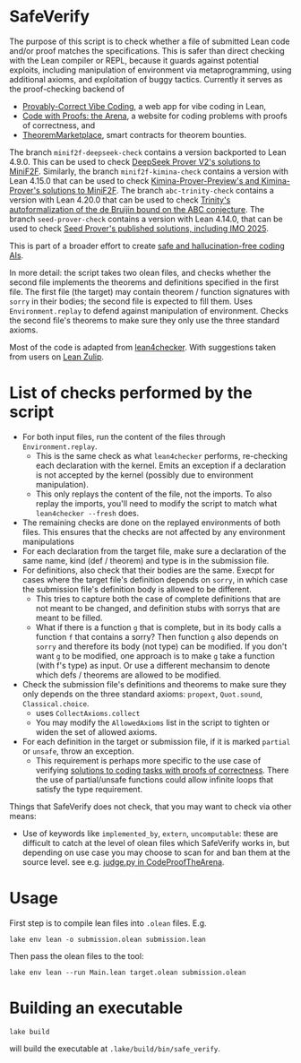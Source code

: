 # SafeVerify

The purpose of this script is to check whether a file of submitted Lean code and/or proof matches the specifications.
This is safer than direct checking with the Lean compiler or REPL, because it guards against potential exploits, including manipulation of environment via metaprogramming,
using additional axioms, and exploitation of buggy tactics.
Currently it serves as the proof-checking backend of
- [Provably-Correct Vibe Coding](http://ProvablyCorrectVibeCoding.com), a web app for vibe coding in Lean,
- [Code with Proofs: the Arena](https://github.com/GasStationManager/CodeProofTheArena), a website for coding problems with proofs of correctness, and
- [TheoremMarketplace](https://github.com/wadimiusz/lean-contract-interact), smart contracts for theorem bounties.

The branch `minif2f-deepseek-check` contains a version backported to Lean 4.9.0. This can be used to check [DeepSeek Prover V2's solutions to MiniF2F](https://github.com/deepseek-ai/DeepSeek-Prover-V2/tree/main). Similarly, the branch `minif2f-kimina-check` contains a version with Lean 4.15.0 that can be used to check [Kimina-Prover-Preview's and Kimina-Prover's solutions to MiniF2F](https://github.com/MoonshotAI/Kimina-Prover-Preview). The branch `abc-trinity-check` contains a version with Lean 4.20.0 that can be used to check [Trinity's autoformalization of the de Bruijin bound on the ABC conjecture](https://github.com/morph-labs/lean-abc-true-almost-always/). The branch `seed-prover-check` contains a version with Lean 4.14.0, that can be used to check [Seed Prover's published solutions, including IMO 2025](https://github.com/ByteDance-Seed/Seed-Prover/tree/main/SeedProver).


This is part of a broader effort to create [safe and hallucination-free coding AIs](https://gasstationmanager.github.io/ai/2024/11/04/a-proposal.html).

In more detail: the script takes two olean files, and checks whether the second file
implements the theorems and definitions specified in the first file.
The first file (the target) may contain theorem / function signatures with `sorry` in their bodies;
the second file is expected to fill them.
Uses `Environment.replay` to defend against manipulation of environment.
Checks the second file's theorems to make sure they only use the three standard axioms.

Most of the code is adapted from [lean4checker](https://github.com/leanprover/lean4checker/). With suggestions taken from users on [Lean Zulip](https://leanprover.zulipchat.com/).

# List of checks performed by the script

- For both input files, run the content of the files through `Environment.replay`.
  - This is the same check as what `lean4checker` performs, re-checking each declaration with the kernel. Emits an exception if a declaration is not accepted by the kernel (possibly due to environment manipulation).
  - This only replays the content of the file, not the imports. To also replay the imports, you'll need to modify the script to match what `lean4checker --fresh` does.
- The remaining checks are done on the replayed environments of both files. This ensures that the checks are not affected by any environment manipulations
- For each declaration from the target file, make sure a declaration of the same name, kind (def / theorem) and type is in the submission file.
- For definitions, also check that their bodies are the same. Execpt for cases where the target file's definition depends on `sorry`, in which case the submission file's definition body is allowed to be different.
  - This tries to capture both the case of complete definitions that are not meant to be changed, and definition stubs with sorrys that are meant to be filled.
  - What if there is a function `g` that is complete, but in its body calls a function `f` that contains a sorry? Then function `g` also depends on `sorry` and therefore its body (not type) can be modified. If you don't want `g` to be modified, one approach is to make `g` take a function (with f's type) as input. Or use a different mechansim to denote which defs / theorems are allowed to be modified. 
- Check the submission file's definitions and theorems to make sure they only depends on the three standard axioms: `propext`, `Quot.sound`, `Classical.choice`.
  - uses `CollectAxioms.collect`
  - You may modify the `AllowedAxioms` list in the script to tighten or widen the set of allowed axioms.
- For each definition in the target or submission file, if it is marked `partial` or `unsafe`, throw an exception.
  - This requirement is perhaps more specific to the use case of verifying [solutions to coding tasks with proofs of correctness](https://github.com/GasStationManager/CodeProofTheArena). There the use of partial/unsafe functions could allow infinite loops that satisfy the type requirement.

Things that SafeVerify does not check, that you may want to check via other means:

- Use of keywords like `implemented_by`, `extern`, `uncomputable`: these are difficult to catch at the level of olean files which SafeVerify works in, but depending on use case you may choose to scan for and ban them at the source level. see e.g. [judge.py in CodeProofTheArena](https://github.com/GasStationManager/CodeProofTheArena/blob/main/app/services/judge.py).

# Usage

First step is to compile lean files into `.olean` files. E.g.
```
lake env lean -o submission.olean submission.lean
```
Then pass the olean files to the tool:
```
lake env lean --run Main.lean target.olean submission.olean
```

# Building an executable

```
lake build
```
will build the executable at `.lake/build/bin/safe_verify`.
